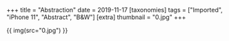 +++
title = "Abstraction"
date = 2019-11-17
[taxonomies]
tags = ["Imported", "iPhone 11", "Abstract", "B&W"]
[extra]
thumbnail = "0.jpg"
+++

{{ img(src="0.jpg") }}
